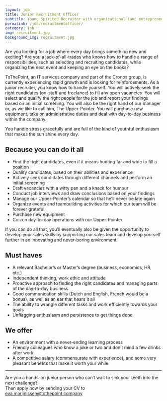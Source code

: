 ```yaml
---
layout: job
title: Junior Recruitment Officer
subtitle: Young Spirited Recruiter with organizational (and entrepreneurial) skills
permalink: /job/recruitmentofficer/
category: job
img: recruitment.jpg
background_img: recruitment.jpg
---
```


Are you looking for a job where every day brings something new and exciting? Are you a jack-of-all-trades who knows how to handle a range of responsibilities, such as selecting and recruiting candidates, while organizing the next event and keeping an eye on the books?  

ToThePoint, an IT services company and part of the Cronos group, is currently experiencing rapid growth and is looking for reinforcements. As a junior recruiter, you know how to handle yourself. You will actively seek the right candidates (on-staff and freelance) to fill any open vacancies. You will select and qualify the right people for the job and report your findings based on an initial screening. You will also be the right hand of our manager or, as we like to call him, The Upper-Pointer. You will purchase new equipment, take on administrative duties and deal with day-to-day business within the company.  

You handle stress gracefully and are full of the kind of youthful enthusiasm that makes the sun shine every day.  

## Because you can do it all
-	Find the right candidates, even if it means hunting far and wide to fill a position
-	Qualify candidates, based on their abilities and experience
-	Actively seek candidates through different channels and perform an initial screening
-	Draft vacancies with a witty pen and a knack for humour
-	Conduct job interviews and draw conclusions based on your findings
-	Manage our Upper-Pointer’s calendar so that he’ll never be late again
-	Organize events and teambuilding activities for which our team will be forever grateful
-	Purchase new equipment
-	Co-run day-to-day operations with our Upper-Pointer

If you can do all that, you’ll eventually also be given the opportunity to develop your sales skills by supporting our sales team and develop yourself further in an innovating and never-boring environment.

## Must haves
-	A relevant Bachelor’s or Master’s degree (business, economics, HR, etc.) 
-	Independent thinking, work ethic and attitude 
-	Proactive approach to finding the right candidates and managing parts of the day-to-day business
-	Good communication skills (Dutch and English, French would be a bonus), as well as an ear that hears it all
-	The ability to wrangle different tasks and work efficiently towards your goals
-	Unflagging enthusiasm and persistence to get things done

## We offer
-	An environment with a never-ending learning process
-	Friendly colleagues who know a joke or two and don’t mind a few drinks after work
-	A competitive salary (commensurate with experience), and some very pleasant benefits that make it worth your while

<hr>

Are you a hands-on junior person who can’t wait to sink your teeth into the next challenge?  
Then apply now by sending your CV to [eva.marijnissen@tothepoint.company](mailto:eva.marijnissen@tothepoint.company)
